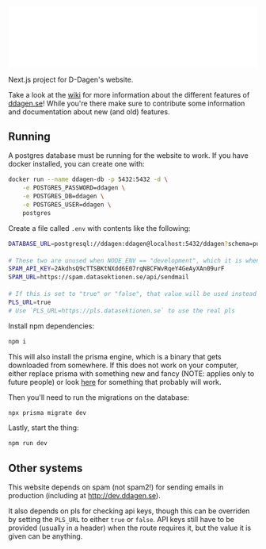 ![d-dagen](https://github.com/datasektionen/ddagen/blob/main/public/img/logo-white-ageless_v2.svg)

Next.js project for D-Dagen's website.

Take a look at the [wiki](https://github.com/datasektionen/ddagen/wiki) for more information about the different features of [ddagen.se](https://ddagen.se)!
While you're there make sure to contribute some information and documentation about new (and old) features.

## Running

A postgres database must be running for the website to work. If you have docker
installed, you can create one with:

```bash
docker run --name ddagen-db -p 5432:5432 -d \
    -e POSTGRES_PASSWORD=ddagen \
    -e POSTGRES_DB=ddagen \
    -e POSTGRES_USER=ddagen \
    postgres
```

Create a file called `.env` with contents like the following:

```bash
DATABASE_URL=postgresql://ddagen:ddagen@localhost:5432/ddagen?schema=public

# These two are unused when NODE_ENV == "development", which it is when running `npm run dev`, but still must be set :)
SPAM_API_KEY=2AkdhsQ9cTTSBKtNXdd6E07rqN8CFWvRqeY4GeAyXAn09urF
SPAM_URL=https://spam.datasektionen.se/api/sendmail

# If this is set to "true" or "false", that value will be used instead of querying pls at the URL given.
PLS_URL=true
# Use `PLS_URL=https://pls.datasektionen.se` to use the real pls
```

Install npm dependencies:

```bash
npm i
```

This will also install the prisma engine, which is a binary that gets downloaded
from somewhere. If this does not work on your computer, either replace prisma
with something new and fancy (NOTE: applies only to future people) or look
[here](https://gist.github.com/mathiasmagnusson/c229abac159dd76657b895a4c8cb6ade)
for something that probably will work.

Then you'll need to run the migrations on the database:

```bash
npx prisma migrate dev
```

Lastly, start the thing:

```bash
npm run dev
```

## Other systems

This website depends on spam (not spam2!) for sending emails in production (including at http://dev.ddagen.se).

It also depends on pls for checking api keys, though this can be overriden by
setting the `PLS_URL` to either `true` or `false`. API keys still have to be
provided (usually in a header) when the route requires it, but the value it is
given can be anything.

